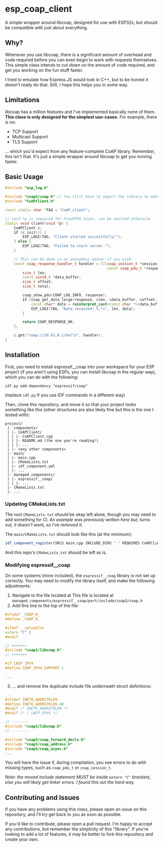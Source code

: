 # esp_coap_client
A simple wrapper around libcoap, designed for use with ESP32s, but should be compatible with just about everything.

## Why?
Whenever you use libcoap, there is a significant amount of overhead and code required before you can even begin to work with requests themselves.
This simple class intends to cut down on the amount of code required, and get you working on the fun stuff faster.

I tried to emulate how Express.JS would look in C++, but to be honest it doesn't really do that. Still, I hope this helps you in some way.

## Limitations
libcoap has a million features and I've implemented basically none of them. **This class is only designed for the simplest use-cases.** For example, there is no:

- TCP Support
- Multicast Support
- TLS Support

... which you'd expect from any feature-complete CoAP library. Remember, this isn't that. It's just a simple wrapper around libcoap to get you moving faster.

## Basic Usage

```c++
#include "esp_log.h"

#include "coap3/coap.h" // You still have to import the library to make your own handlers.
#include "CoAPClient.h"

const static char *TAG = "CoAP_client";

// void *p is required for FreeRTOS tasks, can be omitted otherwise
static void client(void *p) {
    CoAPClient c;
    if (c.init()) {
        ESP_LOGI(TAG, "Client started successfully!");
    } else {
        ESP_LOGE(TAG, "Failed to start server.");
    }

    // This can be done in an anonymous manner if you wish.
    const coap_response_handler_t handler = [](coap_session_t *session, const coap_pdu_t *sent, 
                                               const coap_pdu_t *response, coap_mid_t) {
        size_t len;
        const uint8_t *data_buffer;
        size_t offset;
        size_t total;

        coap_show_pdu(COAP_LOG_INFO, response);
        if (coap_get_data_large(response, &len, &data_buffer, &offset, &total)) {
            const char* data = reinterpret_cast<const char *>(data_buffer);
            ESP_LOGI(TAG, "Data received! %.*s", len, data);
        }

        return COAP_RESPONSE_OK;
    };

    c.get("coap://10.42.0.1/hello", handler);
}
```

## Installation

First, you need to install espressif__coap into your workspace for your ESP project (if you aren't using ESPs, you can install libcoap in the regular way), which you can do with the following:
```commandline
idf.py add-dependency "espressif/coap"
```
(replace `idf.py` if you use IDF commands in a different way)

Then, clone this repository, and move it so that your project looks something like this (other structures are also likely fine but this is the one I tested with):
```commandline
project/
 |- components/
 | |- CoAPClient/
 | | |- CoAPClient.cpp
 | | |- README.md (the one you're reading!)
 | | |- ...
 | |- <any other components>
 |- main/
 | |- main.cpp
 | |- CMakeLists.txt
 | |- idf_component.yml
 | |- ...
 |- managed_components/
 | |- espressif__coap/
 | | |- ...
 |- CMakeLists.txt
 |- ...
```

### Updating CMakeLists.txt

The root `CMakeLists.txt` _should_ be okay left alone, though you may need to add something for CI. _An example was previously written here but, turns out, it doesn't work, so I've removed it._

The `main/CMakeLists.txt` should look like this (at the minimum):
```cmake
idf_component_register(SRCS main.cpp INCLUDE_DIRS "." REQUIRES CoAPClient)
```

And this repo's `CMakeLists.txt` should be left as is.

### Modifying espressif__coap
On some systems (mine included), the `espressif__coap` library is not set up correctly. You may need to modify the library itself, and make the following adjustments:
1. Navigate to the file located at This file is located at `managed_components/espressif__coap/port/include/coap3/coap.h`
2. Add this line to the top of the file:
```c++
#ifndef _COAP_H_
#define _COAP_H_

#ifdef __cplusplus
extern "C" {
#endif

// +++++++
#include "coap3/libcoap.h"
// +++++++

#if LWIP_IPV4
#define COAP_IPV4_SUPPORT 1

...
```
3. ... and remove the duplicate include file underneath struct definitions:
```c++
...
#ifndef INET6_ADDRSTRLEN
#define INET6_ADDRSTRLEN 40
#endif /* INET6_ADDRSTRLEN */
#endif /* ! LWIP_IPV6 */

// --------
#include "coap3/libcoap.h"
// --------

#include "coap3/coap_forward_decls.h"
#include "coap3/coap_address.h"
#include "coap3/coap_async.h"
...
```

You will have the issue if, during compilation, you see errors to do with missing types, such as `coap_pdu_t` or `coap_session_t`.

_Note: the moved include statement MUST be inside `extern "C"` brackets, else you will likely get linker errors. I found this out the hard way._

## Contributing and Issues
If you have any problems using this class, please open an issue on this repository, and I'll try get back to you as soon as possible.

If you'd like to contribute, please open a pull request. I'm happy to accept any contributions, but remember the simplicity of this "library". If you're looking to add a lot of features, it may be better to fork this repository and create your own.